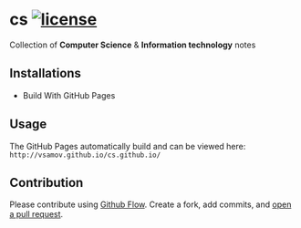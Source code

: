 # cs [![license](https://img.shields.io/github/license/mashape/apistatus.svg?maxAge=2592000)](LICENSE)

Collection of **Computer Science** & **Information technology** notes

## Installations

- Build With GitHub Pages

## Usage 

The GitHub Pages automatically build and can be viewed here: `http://vsamov.github.io/cs.github.io/`

## Contribution

Please contribute using [Github Flow](https://guides.github.com/introduction/flow/). Create a fork, add commits, and [open a pull request](https://github.com/fraction/readme-boilerplate/compare/).

